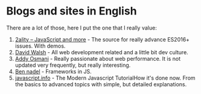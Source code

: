 # Blogs and sites in English

There are a lot of those, here I put the one that I really value:

1. [2ality – JavaScript and more](http://2ality.com/) - The source for really advance ES2016+ issues. With demos.
1. [David Walsh](https://davidwalsh.name/) - All web development related and a little bit dev culture.
1. [Addy Osmani](https://medium.com/@addyosmani) - Really passionate about web performance. It is not updated very frequently, but really interesting.
1. [Ben nadel](https://www.bennadel.com/) - Frameworks in JS.
1. [javascript.info](http://javascript.info//) - The Modern Javascript TutorialHow it's done now. 
From the basics to advanced topics with simple, but detailed explanations.
